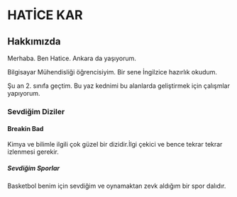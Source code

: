 <h1>HATİCE KAR </h1>
<h2>Hakkımızda </h2>
<p>Merhaba. Ben Hatice. Ankara da yaşıyorum.</p>
<p>Bilgisayar Mühendisliği öğrencisiyim. Bir sene İngilzice hazırlık okudum.</p>
<p>Şu an 2. sınıfa geçtim. Bu yaz kednimi bu alanlarda geliştirmek için çalışmlar yapıyorum.</p>
<h3>Sevdiğim Diziler</h3>
<h4>Breakin Bad</h4>
<p>Kimya ve bilimle ilgili çok güzel bir dizidir.İlgi çekici ve bence tekrar tekrar izlenmesi gerekir.</p>
<h5>Sevdiğim Sporlar</h5>
<p>Basketbol benim için sevdiğim ve oynamaktan zevk aldığım bir spor dalıdır.</p>
